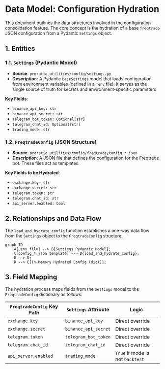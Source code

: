# Data Model: Configuration Hydration

This document outlines the data structures involved in the configuration consolidation feature. The core concept is the hydration of a base `freqtrade` JSON configuration from a Pydantic `Settings` object.

## 1. Entities

### 1.1. `Settings` (Pydantic Model)

- **Source**: `proratio_utilities/config/settings.py`
- **Description**: A Pydantic `BaseSettings` model that loads configuration from environment variables (defined in a `.env` file). It serves as the single source of truth for secrets and environment-specific parameters.

**Key Fields**:
- `binance_api_key: str`
- `binance_api_secret: str`
- `telegram_bot_token: Optional[str]`
- `telegram_chat_id: Optional[str]`
- `trading_mode: str`

### 1.2. `FreqtradeConfig` (JSON Structure)

- **Source**: `proratio_utilities/config/freqtrade/config_*.json`
- **Description**: A JSON file that defines the configuration for the Freqtrade bot. These files act as templates.

**Key Fields to be Hydrated**:
- `exchange.key: str`
- `exchange.secret: str`
- `telegram.token: str`
- `telegram.chat_id: str`
- `api_server.enabled: bool`

## 2. Relationships and Data Flow

The `load_and_hydrate_config` function establishes a one-way data flow from the `Settings` object to the `FreqtradeConfig` structure.

```mermaid
graph TD
    A[.env file] --> B[Settings Pydantic Model];
    C[config_*.json template] --> D{load_and_hydrate_config};
    B --> D;
    D --> E[In-Memory Hydrated Config (dict)];
```

## 3. Field Mapping

The hydration process maps fields from the `Settings` model to the `FreqtradeConfig` dictionary as follows:

| `FreqtradeConfig` Key Path | `Settings` Attribute | Logic |
|----------------------------|------------------------|-------|
| `exchange.key`             | `binance_api_key`      | Direct override |
| `exchange.secret`          | `binance_api_secret`   | Direct override |
| `telegram.token`           | `telegram_bot_token`   | Direct override |
| `telegram.chat_id`         | `telegram_chat_id`     | Direct override |
| `api_server.enabled`       | `trading_mode`         | `True` if mode is not `backtest` |
